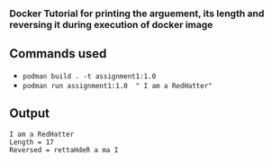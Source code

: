 ### Docker Tutorial for printing the arguement, its length and reversing it during execution of docker image

## Commands used
- `podman build . -t assignment1:1.0`
- `podman run assignment1:1.0  " I am a RedHatter"`

## Output

```
I am a RedHatter
Length = 17
Reversed = rettaHdeR a ma I
```

